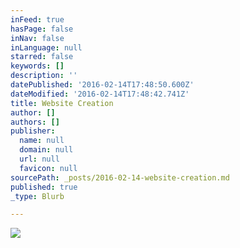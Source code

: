 ```yaml
---
inFeed: true
hasPage: false
inNav: false
inLanguage: null
starred: false
keywords: []
description: ''
datePublished: '2016-02-14T17:48:50.600Z'
dateModified: '2016-02-14T17:48:42.741Z'
title: Website Creation
author: []
authors: []
publisher:
  name: null
  domain: null
  url: null
  favicon: null
sourcePath: _posts/2016-02-14-website-creation.md
published: true
_type: Blurb

---
```

![](https://the-grid-user-content.s3-us-west-2.amazonaws.com/ddbef8bb-6d9d-4dd5-b235-f8aa82e4d24c.png)